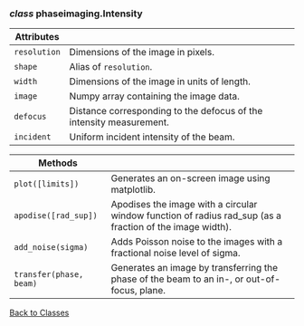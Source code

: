 ### *class* phaseimaging.Intensity

| Attributes |  |  
|---|---|
| `resolution` | Dimensions of the image in pixels. |
| `shape` | Alias of `resolution`. |
| `width` | Dimensions of the image in units of length. |
| `image` | Numpy array containing the image data. |
| `defocus` | Distance corresponding to the defocus of the intensity measurement. |
| `incident` | Uniform incident intensity of the beam. |

| Methods |  |  
|---|---|
| `plot([limits])` | Generates an on-screen image using matplotlib. |
| `apodise([rad_sup])` | Apodises the image with a circular window function of radius rad_sup (as a fraction of the image width). |
| `add_noise(sigma)` | Adds Poisson noise to the images with a fractional noise level of sigma. |
| `transfer(phase, beam)` | Generates an image by transferring the phase of the beam to an in-, or out-of-focus, plane. |

[Back to Classes](classes.md)   
